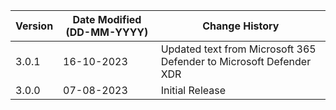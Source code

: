| **Version** | **Date Modified (DD-MM-YYYY)** | **Change History**                                                 |
|-------------|--------------------------------|--------------------------------------------------------------------|
| 3.0.1       |     16-10-2023                 | Updated text from Microsoft 365 Defender to Microsoft Defender XDR |
| 3.0.0       |     07-08-2023                 | Initial Release                                                    | 
